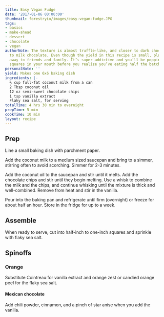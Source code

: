 ```yaml
---
title: Easy Vegan Fudge
date: '2017-01-06 00:00:00'
thumbnail: forestryio/images/easy-vegan-fudge.JPG
tags:
- basics
- make-ahead
- dessert
- chocolate
- vegan
authorNote: The texture is almost truffle-like, and closer to dark chocolate than
  to milk chocolate. Even though the yield in this recipe is small, plan to give some
  away to friends and family. It’s super addictive and you’ll be popping those fudge
  squares in your mouth before you realize you’ve eating half the batch.
personalNote: ''
yield: Makes one 6x6 baking dish
ingredients: |-
  ⅔ cup full-fat coconut milk from a can
  2 Tbsp coconut oil
  12 oz semi-sweet chocolate chips
  1 tsp vanilla extract
  Flaky sea salt, for serving
totalTime: 4 hrs 30 min to overnight
prepTime: 5 min
cookTime: 10 min
layout: recipe
---
```

## Prep
Line a small baking dish with parchment paper.

Add the coconut milk to a medium sized saucepan and bring to a simmer, stirring often to avoid scorching. Simmer for 2-3 minutes.

Add the coconut oil to the saucepan and stir until it melts. Add the chocolate chips and stir until they begin melting. Use a whisk to combine the milk and the chips, and continue whisking until the mixture is thick and well-combined.
Remove from heat and stir in the vanilla. 

Pour into the baking pan and refrigerate until firm (overnight) or freeze for about half an hour. Store in the fridge for up to a week.

## Assemble
When ready to serve, cut into half-inch to one-inch squares and sprinkle with flaky sea salt.

## Spinoffs

### Orange
Substitute Cointreau for vanilla extract and orange zest or candied orange peel for the flaky sea salt.

#### Mexican chocolate
Add chili powder, cinnamon, and a pinch of star anise when you add the vanilla. 